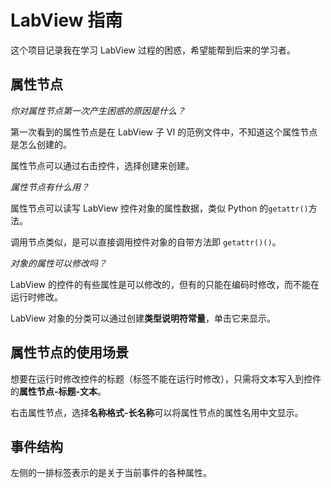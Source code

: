 # LabView 指南

这个项目记录我在学习 LabView 过程的困惑，希望能帮到后来的学习者。

## 属性节点

_你对属性节点第一次产生困惑的原因是什么？_

第一次看到的属性节点是在 LabView 子 VI 的范例文件中，不知道这个属性节点是怎么创建的。

属性节点可以通过右击控件，选择创建来创建。

_属性节点有什么用？_

属性节点可以读写 LabView 控件对象的属性数据，类似 Python 的` getattr() `方法。

调用节点类似，是可以直接调用控件对象的自带方法即 `getattr()()`。

_对象的属性可以修改吗？_

LabView 的控件的有些属性是可以修改的，但有的只能在编码时修改，而不能在运行时修改。

LabView 对象的分类可以通过创建**类型说明符常量**，单击它来显示。

## 属性节点的使用场景

想要在运行时修改控件的标题（标签不能在运行时修改），只需将文本写入到控件的**属性节点-标题-文本**。

右击属性节点，选择**名称格式-长名称**可以将属性节点的属性名用中文显示。


## 事件结构

左侧的一排标签表示的是关于当前事件的各种属性。
